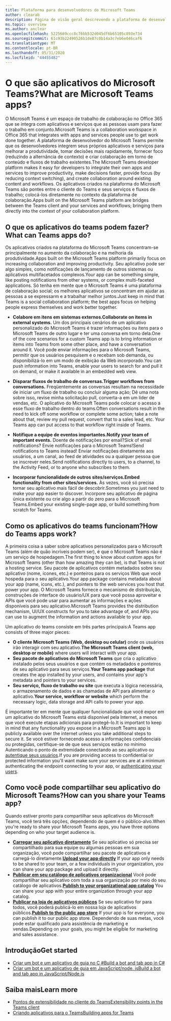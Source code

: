 ```yaml
---
title: Plataforma para desenvolvedores do Microsoft Teams
author: clearab
description: Página de visão geral descrevendo a plataforma de desenvolvedor do Microsoft Teams e como começar a criar aplicativos para o Microsoft Teams.
ms.topic: overview
ms.author: anclear
ms.openlocfilehash: 5225669ccc8c76bb532d045df6b65105c893e734
ms.sourcegitcommit: 61c93b22490526b1de87c0b14a3c7eb6e046caf6
ms.translationtype: MT
ms.contentlocale: pt-BR
ms.lasthandoff: 05/31/2020
ms.locfileid: "44455482"
---
```

# <a name="what-are-microsoft-teams-apps"></a><span data-ttu-id="f409f-103">O que são aplicativos do Microsoft Teams?</span><span class="sxs-lookup"><span data-stu-id="f409f-103">What are Microsoft Teams apps?</span></span>

<span data-ttu-id="f409f-104">O Microsoft Teams é um espaço de trabalho de colaboração no Office 365 que se integra com aplicativos e serviços que as pessoas usam para fazer o trabalho em conjunto.</span><span class="sxs-lookup"><span data-stu-id="f409f-104">Microsoft Teams is a collaboration workspace in Office 365 that integrates with apps and services people use to get work done together.</span></span> <span data-ttu-id="f409f-105">A plataforma de desenvolvedor do Microsoft Teams permite que os desenvolvedores integrem seus próprios aplicativos e serviços para melhorar a produtividade, tomar decisões mais rapidamente, fornecer foco (reduzindo a alternância de contexto) e criar colaboração em torno de conteúdo e fluxos de trabalho existentes.</span><span class="sxs-lookup"><span data-stu-id="f409f-105">The Microsoft Teams developer platform makes it easy for developers to integrate their own apps and services to improve productivity, make decisions faster, provide focus (by reducing context switching), and create collaboration around existing content and workflows.</span></span> <span data-ttu-id="f409f-106">Os aplicativos criados na plataforma do Microsoft Teams são pontes entre o cliente do Teams e seus serviços e fluxos de trabalho; colocá-los diretamente no contexto da plataforma de colaboração.</span><span class="sxs-lookup"><span data-stu-id="f409f-106">Apps built on the Microsoft Teams platform are bridges between the Teams client and your services and workflows; bringing them directly into the context of your collaboration platform.</span></span>

## <a name="what-can-teams-apps-do"></a><span data-ttu-id="f409f-107">O que os aplicativos do teams podem fazer?</span><span class="sxs-lookup"><span data-stu-id="f409f-107">What can Teams apps do?</span></span>

<span data-ttu-id="f409f-108">Os aplicativos criados na plataforma do Microsoft Teams concentram-se principalmente no aumento da colaboração e na melhoria da produtividade.</span><span class="sxs-lookup"><span data-stu-id="f409f-108">Apps built on the Microsoft Teams platform primarily focus on increasing collaboration and improving productivity.</span></span> <span data-ttu-id="f409f-109">Seu aplicativo pode ser algo simples, como notificações de lançamento de outros sistemas ou aplicativos multifacetados complexos.</span><span class="sxs-lookup"><span data-stu-id="f409f-109">Your app can be something simple, like posting notifications from other systems, or complex multi-faceted applications.</span></span> <span data-ttu-id="f409f-110">Só tenha em mente que o Microsoft Teams é uma plataforma de colaboração social; os melhores aplicativos se concentram em ajudar as pessoas a se expressarm e a trabalhar melhor juntos.</span><span class="sxs-lookup"><span data-stu-id="f409f-110">Just keep in mind that Teams is a social collaboration platform; the best apps focus on helping people express themselves and work better together.</span></span>

* <span data-ttu-id="f409f-111">**Colabore em itens em sistemas externos.**</span><span class="sxs-lookup"><span data-stu-id="f409f-111">**Collaborate on items in external systems.**</span></span> <span data-ttu-id="f409f-112">Um dos principais cenários de um aplicativo personalizado do Microsoft Teams é trazer informações ou itens para o Microsoft Teams de outro lugar e ter uma conversa em torno dela.</span><span class="sxs-lookup"><span data-stu-id="f409f-112">One of the core scenarios for a custom Teams app is to bring information or items into Teams from some other place, and have a conversation around it.</span></span> <span data-ttu-id="f409f-113">Você pode enviar informações para o Microsoft Teams, permitir que os usuários pesquisem e o recebam sob demanda, ou disponibilizá-lo em um modo de exibição da Web incorporado.</span><span class="sxs-lookup"><span data-stu-id="f409f-113">You can push information into Teams, enable your users to search for and pull it on demand, or make it available in an embedded web view.</span></span>

* <span data-ttu-id="f409f-114">**Disparar fluxos de trabalho de conversas.**</span><span class="sxs-lookup"><span data-stu-id="f409f-114">**Trigger workflows from conversations.**</span></span> <span data-ttu-id="f409f-115">Freqüentemente as conversas resultam na necessidade de iniciar um fluxo de trabalho ou concluir alguma ação; Dê uma nota sobre isso, revise minha solicitação pull, converta-a em um líder de vendas, etc. O aplicativo do Microsoft Teams pode colocar o acesso a esse fluxo de trabalho dentro do teams.</span><span class="sxs-lookup"><span data-stu-id="f409f-115">Often conversations result in the need to kick off some workflow or complete some action; take a note about that, review my pull request, convert that to a sales lead, etc. Your Teams app can put access to that workflow right inside of Teams.</span></span>

* <span data-ttu-id="f409f-116">**Notifique a equipe de eventos importantes.**</span><span class="sxs-lookup"><span data-stu-id="f409f-116">**Notify your team of important events.**</span></span> <span data-ttu-id="f409f-117">Doente de notificações por email?</span><span class="sxs-lookup"><span data-stu-id="f409f-117">Sick of email notifications?</span></span> <span data-ttu-id="f409f-118">Envie notificações para o Microsoft Teams!</span><span class="sxs-lookup"><span data-stu-id="f409f-118">Send notifications to Teams instead!</span></span> <span data-ttu-id="f409f-119">Enviar notificações diretamente aos usuários, a um canal, ao feed de atividades ou a qualquer pessoa que se inscrever neles.</span><span class="sxs-lookup"><span data-stu-id="f409f-119">Send notifications directly to users, to a channel, to the Activity Feed, or to anyone who subscribes to them.</span></span>

* <span data-ttu-id="f409f-120">**Incorporar funcionalidade de outros sites/serviços.**</span><span class="sxs-lookup"><span data-stu-id="f409f-120">**Embed functionality from other sites/services.**</span></span> <span data-ttu-id="f409f-121">Às vezes, você só precisa tornar seu aplicativo mais fácil de descobrir.</span><span class="sxs-lookup"><span data-stu-id="f409f-121">Sometimes you just need to make your app easier to discover.</span></span> <span data-ttu-id="f409f-122">Incorpore seu aplicativo de página única existente ou crie algo a partir do zero para o Microsoft Teams.</span><span class="sxs-lookup"><span data-stu-id="f409f-122">Embed your existing single-page app, or build something from scratch for Teams.</span></span>

## <a name="how-do-teams-apps-work"></a><span data-ttu-id="f409f-123">Como os aplicativos do teams funcionam?</span><span class="sxs-lookup"><span data-stu-id="f409f-123">How do Teams apps work?</span></span>

<span data-ttu-id="f409f-124">A primeira coisa a saber sobre aplicativos personalizados para o Microsoft Teams (além de quão incríveis podem ser), é que o Microsoft Teams não é um serviço de hospedagem.</span><span class="sxs-lookup"><span data-stu-id="f409f-124">The first thing to know about custom apps for Microsoft Teams (other than how amazing they can be), is that Teams is not a hosting service.</span></span> <span data-ttu-id="f409f-125">Seu pacote de aplicativos contém metadados sobre seu aplicativo (nome, ícones, etc.) e ponteiros para os serviços Web que você hospeda para o seu aplicativo.</span><span class="sxs-lookup"><span data-stu-id="f409f-125">Your app package contains metadata about your app (name, icons, etc.), and pointers to the web services you host that power your app.</span></span> <span data-ttu-id="f409f-126">O Microsoft Teams fornece o mecanismo de distribuição, construções de interface do usuário/UX para que você possa aproveitar e APIs que você pode usar para aumentar as informações e ações disponíveis para seu aplicativo.</span><span class="sxs-lookup"><span data-stu-id="f409f-126">Microsoft Teams provides the distribution mechanism, UI/UX constructs for you to take advantage of, and APIs you can use to augment the information and actions available to your app.</span></span>

<span data-ttu-id="f409f-127">Um aplicativo do teams consiste em três partes principais:</span><span class="sxs-lookup"><span data-stu-id="f409f-127">A Teams app consists of three major pieces:</span></span>

* <span data-ttu-id="f409f-128">**O cliente Microsoft Teams (Web, desktop ou celular)** onde os usuários irão interagir com seu aplicativo.</span><span class="sxs-lookup"><span data-stu-id="f409f-128">**The Microsoft Teams client (web, desktop or mobile)** where users will interact with your app.</span></span>
* <span data-ttu-id="f409f-129">**Seu pacote de aplicativos do Microsoft Teams** que cria o aplicativo instalado pelos seus usuários e que contém os metadados e ponteiros de seu aplicativo para seus serviços.</span><span class="sxs-lookup"><span data-stu-id="f409f-129">**Your Teams app package** that creates the app installed by your users, and contains your app's metadata and pointers to your services.</span></span>
* <span data-ttu-id="f409f-130">**Seu serviço, fluxo de trabalho ou site** que executa a lógica necessária, o armazenamento de dados e as chamadas de API para alimentar o aplicativo.</span><span class="sxs-lookup"><span data-stu-id="f409f-130">**Your service, workflow or website** which perform the necessary logic, data storage and API calls to power your app.</span></span>

<span data-ttu-id="f409f-131">É importante ter em mente que qualquer funcionalidade que você expor em um aplicativo do Microsoft Teams está disponível pela Internet, a menos que você execute etapas adicionais para protegê-lo.</span><span class="sxs-lookup"><span data-stu-id="f409f-131">It is important to keep in mind that any functionality you expose in a Microsoft Teams app is publicly available over the internet unless you take additional steps to secure it.</span></span> <span data-ttu-id="f409f-132">Se você estiver fornecendo acesso a informações confidenciais ou protegidas, certifique-se de que seus serviços estão no mínimo Autenticando o ponto de extremidade conectando ao seu aplicativo ou [autentique seus usuários](concepts/authentication/authentication.md).</span><span class="sxs-lookup"><span data-stu-id="f409f-132">If you are providing access to confidential or protected information you'll want make sure your services are at a minimum authenticating the endpoint connecting to your app, or [authenticating your users](concepts/authentication/authentication.md).</span></span>

## <a name="how-can-you-share-your-teams-app"></a><span data-ttu-id="f409f-133">Como você pode compartilhar seu aplicativo do Microsoft Teams?</span><span class="sxs-lookup"><span data-stu-id="f409f-133">How can you share your Teams app?</span></span>

<span data-ttu-id="f409f-134">Quando estiver pronto para compartilhar seus aplicativos do Microsoft Teams, você terá três opções, dependendo de quem é o público-alvo.</span><span class="sxs-lookup"><span data-stu-id="f409f-134">When you're ready to share your Microsoft Teams apps, you have three options depending on who your target audience is.</span></span>

* <span data-ttu-id="f409f-135">**[Carregar seu aplicativo diretamente](concepts/deploy-and-publish/apps-upload.md)** Se seu aplicativo só precisa ser compartilhado para sua equipe ou algumas pessoas em sua organização, você pode compartilhar seu pacote de aplicativos e carregá-lo diretamente.</span><span class="sxs-lookup"><span data-stu-id="f409f-135">**[Upload your app directly](concepts/deploy-and-publish/apps-upload.md)** If your app only needs to be shared to your team, or a few individuals in your organization, you can share your app package and upload it directly.</span></span>
* <span data-ttu-id="f409f-136">**[Publicar em seu catálogo de aplicativos organizacional](concepts/deploy-and-publish/apps-upload.md)** Você pode compartilhar seu aplicativo com toda a sua organização por meio do seu catálogo de aplicativos.</span><span class="sxs-lookup"><span data-stu-id="f409f-136">**[Publish to your organizational app catalog](concepts/deploy-and-publish/apps-upload.md)** You can share your app with your entire organization through your app catalog.</span></span>
* <span data-ttu-id="f409f-137">**[Publicar na loja de aplicativos públicos](concepts/deploy-and-publish/apps-upload.md)** Se seu aplicativo for para todos, você poderá publicá-lo em nossa loja de aplicativos públicos.</span><span class="sxs-lookup"><span data-stu-id="f409f-137">**[Publish to the public app store](concepts/deploy-and-publish/apps-upload.md)** If your app is for everyone, you can publish it to our public app store.</span></span> <span data-ttu-id="f409f-138">Dependendo de suas metas, você pode estar qualificado para assistência de marketing e vendas.</span><span class="sxs-lookup"><span data-stu-id="f409f-138">Depending on your goals, you might be eligible for marketing and sales assistance.</span></span>

## <a name="get-started"></a><span data-ttu-id="f409f-139">Introdução</span><span class="sxs-lookup"><span data-stu-id="f409f-139">Get started</span></span>

* [<span data-ttu-id="f409f-140">Criar um bot e um aplicativo de guia no C #</span><span class="sxs-lookup"><span data-stu-id="f409f-140">Build a bot and tab app in C#</span></span>](tutorials/get-started-dotnet-app-studio.md)
* [<span data-ttu-id="f409f-141">Criar um bot e um aplicativo de guia em JavaScript/node. js</span><span class="sxs-lookup"><span data-stu-id="f409f-141">Build a bot and tab app in JavaScript/Node.js</span></span>](tutorials/get-started-nodejs-app-studio.md)

## <a name="learn-more"></a><span data-ttu-id="f409f-142">Saiba mais</span><span class="sxs-lookup"><span data-stu-id="f409f-142">Learn more</span></span>

* [<span data-ttu-id="f409f-143">Pontos de extensibilidade no cliente do Teams</span><span class="sxs-lookup"><span data-stu-id="f409f-143">Extensibility points in the Teams client</span></span>](concepts/extensibility-points.md)
* [<span data-ttu-id="f409f-144">Criando aplicativos para o Teams</span><span class="sxs-lookup"><span data-stu-id="f409f-144">Building apps for Teams</span></span>](concepts/building-an-app.md)
